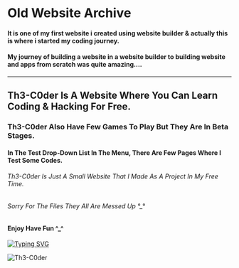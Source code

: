 # Old Website Archive
#### It is one of my first website i created using website builder & actually this is where i started my coding journey.
#### My journey of building a website in a website builder to building website and apps from scratch was quite amazing....
---
## Th3-C0der Is A Website Where You Can Learn Coding & Hacking For Free.
### Th3-C0der Also Have Few Games To Play But They Are In Beta Stages.
#### In The Test Drop-Down List In The Menu, There Are Few Pages Where I Test Some Codes.
###### Th3-C0der Is Just A Small Website That I Made As A Project In My Free Time.
###### Sorry For The Files They All Are Messed Up °_°
#### Enjoy Have Fun ^_^

[![Typing SVG](https://readme-typing-svg.demolab.com?font=Rubik+Glitch&pause=1000&color=00FF00&random=false&width=435&lines=Th3-C0der+Official+Website;Learn+Coding+%26+Hacking+For+Free;Also+You+Can+Play+Games+On+Th3-C0der)](https://Th3-C0der.github.io)

<p> <img src="https://komarev.com/ghpvc/?username=Th3-C0der&label=Total%20Views&color=00ff00&style=flat" alt="Th3-C0der" /> </p>
